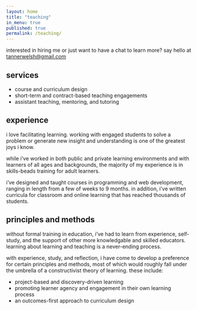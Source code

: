 ```yaml
---
layout: home
title: "teaching"
in_menu: true
published: true
permalink: /teaching/
---
```


interested in hiring me or just want to have a chat to learn more? say hello at <a href="mailto:tannerwelsh@gmail.com" title="email Tanner">tannerwelsh@gmail.com</a>

## services

- course and curriculum design
- short-term and contract-based teaching engagements
- assistant teaching, mentoring, and tutoring

## experience

i love facilitating learning. working with engaged students to solve a problem or generate new insight and understanding is one of the greatest joys i know.

while i’ve worked in both public and private learning environments and with learners of all ages and backgrounds, the majority of my experience is in skills-beads training for adult learners.

i’ve designed and taught courses in programming and web development, ranging in length from a few of weeks to 9 months. in addition, i’ve written curricula for classroom and online learning that has reached thousands of students.

## principles and methods

without formal training in education, i’ve had to learn from experience, self-study, and the support of other more knowledgable and skilled educators. learning about learning and teaching is a never-ending process.

with experience, study, and reflection, i have come to develop a preference for certain principles and methods, most of which would roughly fall under the umbrella of a constructivist theory of learning. these include:

- project-based and discovery-driven learning
- promoting learner agency and engagement in their own learning process
- an outcomes-first approach to curriculum design
